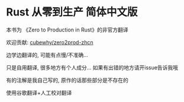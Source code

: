 # Rust 从零到生产 简体中文版

本书为 《Zero to Production in Rust》的非官方翻译

欢迎贡献: [cubewhy/zero2prod-zhcn](https://github.com/cubewhy/zero2prod-zhcn)

边学边翻译的, 可能有点慢/不准确...

只是自用翻译, 很多地方有个人成分... 如果有出错的地方请开issue告诉我哦

有的注解是我自己写的, 原作的话那些部分是不存在的

使用谷歌翻译+人工校对翻译
